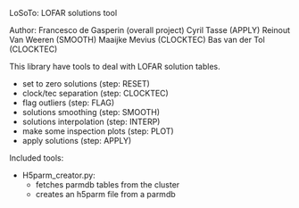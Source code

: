 LoSoTo: LOFAR solutions tool

Author:
Francesco de Gasperin (overall project)
Cyril Tasse (APPLY)
Reinout Van Weeren (SMOOTH)
Maaijke Mevius (CLOCKTEC)
Bas van der Tol (CLOCKTEC)

This library have tools to deal with LOFAR solution tables.

- set to zero solutions (step: RESET)
- clock/tec separation (step: CLOCKTEC)
- flag outliers (step: FLAG)
- solutions smoothing (step: SMOOTH)
- solutions interpolation (step: INTERP)
- make some inspection plots (step: PLOT)
- apply solutions (step: APPLY)

Included tools:

- H5parm_creator.py:
    * fetches parmdb tables from the cluster
    * creates an h5parm file from a parmdb
